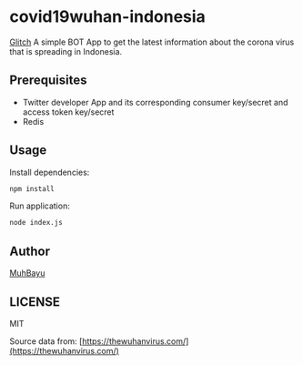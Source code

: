 # covid19wuhan-indonesia
[Glitch](https://glitch.com/~muhbayu-covid19wuhan-indonesia)
A simple BOT App to get the latest information about the corona virus that is spreading in Indonesia.

## Prerequisites
- Twitter developer App and its corresponding consumer key/secret and access token key/secret
- Redis

## Usage
Install dependencies:
```bash
npm install
```

Run application:
```bash
node index.js
```

## Author
[MuhBayu](https://github.com/MuhBayu "MuhBayu")

## LICENSE
MIT

Source data from: [https://thewuhanvirus.com/](https://thewuhanvirus.com/)